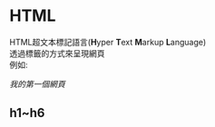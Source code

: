 # HTML
HTML超文本標記語言(**H**yper **T**ext **M**arkup **L**anguage)\
透過標籤的方式來呈現網頁\
例如:
    *<p>我的第一個網頁</p>*
## h1~h6
